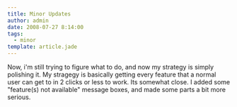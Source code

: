 ```yaml
---
title: Minor Updates
author: admin
date: 2008-07-27 8:14:00
tags: 
  - minor
template: article.jade
---
```


Now, i'm still trying to figure what to do, and now my strategy is simply polishing it. My stragegy is basically getting every feature that a normal user can get to in 2 clicks or less to work. Its somewhat close. I added some "feature(s) not available" message boxes, and made some parts a bit more serious.
